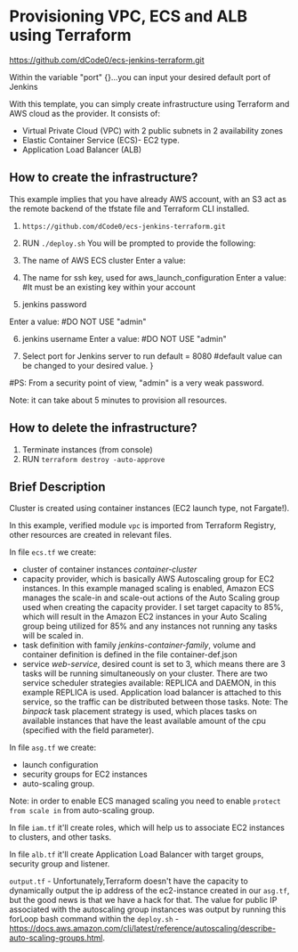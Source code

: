 # Provisioning VPC, ECS and ALB using Terraform
https://github.com/dCode0/ecs-jenkins-terraform.git

Within the variable "port" {}...you can input your desired default port of Jenkins

With this template, you can simply create infrastructure using Terraform and AWS cloud as the provider. It consists of:
- Virtual Private Cloud (VPC) with 2 public subnets in 2 availability zones
- Elastic Container Service (ECS)- EC2 type.
- Application Load Balancer (ALB)

## How to create the infrastructure?
This example implies that you have already AWS account, with an S3 act as the remote backend of the tfstate file and Terraform CLI installed.
1. `https://github.com/dCode0/ecs-jenkins-terraform.git`
2. RUN `./deploy.sh`
You will be prompted to provide the following:
3. The name of AWS ECS cluster
   Enter a value: 

4. The name for ssh key, used for aws_launch_configuration
   Enter a value: 
   #It must be an existing key within your account

5. jenkins password

  Enter a value: #DO NOT USE "admin"

6. jenkins username
   Enter a value: #DO NOT USE "admin"
   
7. Select port for Jenkins server to run
  default = 8080
  #default value can be changed to your desired value.
}

#PS: From a security point of view, "admin" is a very weak password. 

Note: it can take about 5 minutes to provision all resources.

## How to delete the infrastructure?
1. Terminate instances (from console)
2. RUN `terraform destroy -auto-approve`

## Brief Description

Cluster is created using container instances (EC2 launch type, not Fargate!). 

In this example, verified module `vpc` is imported from Terraform Registry, other resources are created in relevant files.

In file `ecs.tf` we create:
  - cluster of container instances _container-cluster_
  - capacity provider, which is basically AWS Autoscaling group for EC2 instances. In this example managed scaling is enabled, Amazon ECS manages the scale-in and scale-out actions of the Auto Scaling group used when creating the capacity provider. I set target capacity to 85%, which will result in the Amazon EC2 instances in your Auto Scaling group being utilized for 85% and any instances not running any tasks will be scaled in.
  - task definition with family _jenkins-container-family_, volume and container definition is defined in the file container-def.json
  - service _web-service_, desired count is set to 3, which means there are 3 tasks will be running simultaneously on your cluster. There are two service scheduler strategies available: REPLICA and DAEMON, in this example REPLICA is used. Application load balancer is attached to this service, so the traffic can be distributed between those tasks.
  Note: The _binpack_ task placement strategy is used, which places tasks on available instances that have the least available amount of the cpu (specified with the field parameter). 

In file `asg.tf` we create:
  - launch configuration
  - security groups for EC2 instances
  - auto-scaling group. 

Note: in order to enable ECS managed scaling you need to enable `protect from scale in` from auto-scaling group.

In file `iam.tf` it'll create roles, which will help us to associate EC2 instances to clusters, and other tasks.

In file `alb.tf` it'll create Application Load Balancer with target groups, security group and listener. 


`output.tf` - Unfortunately,Terraform doesn't have the capacity to dynamically output the ip address of the ec2-instance created in our `asg.tf`, but the good news is that we have a hack for that.
The value for public IP associated with the autoscaling group instances was output by running this forLoop bash command within the `deploy.sh` - https://docs.aws.amazon.com/cli/latest/reference/autoscaling/describe-auto-scaling-groups.html.

